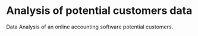 # Analysis of potential customers data
Data Analysis of an online accounting software potential customers.
